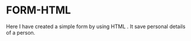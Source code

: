 # FORM-HTML
Here I have created a simple form by using HTML . It save personal details of a person. 
